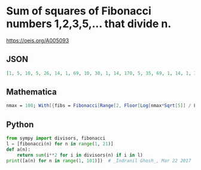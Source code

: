 # Sum of squares of Fibonacci numbers 1,2,3,5,\.\.\. that divide n\.
https://oeis.org/A005093
## JSON
```JSON
[1, 5, 10, 5, 26, 14, 1, 69, 10, 30, 1, 14, 170, 5, 35, 69, 1, 14, 1, 30, 451, 5, 1, 78, 26, 174, 10, 5, 1, 39, 1, 69, 10, 1161, 26, 14, 1, 5, 179, 94, 1, 455, 1, 5, 35, 5, 1, 78, 1, 30, 10, 174, 1, 14, 3051, 69, 10, 5, 1, 39]
```
## Mathematica
```Mathematica
nmax = 100; With[{fibs = Fibonacci[Range[2, Floor[Log[nmax*Sqrt[5]] / Log[GoldenRatio]] + 1]]}, Table[Total[Select[fibs, Divisible[n, #1] & ]^2], {n, 1, nmax}]] (* _Harvey P. Dale_, Apr 25 2011, fixed by _Vaclav Kotesovec_, Apr 29 2019 *)
```
## Python
```Python
from sympy import divisors, fibonacci
l = [fibonacci(n) for n in range(1, 21)]
def a(n):
    return sum(i**2 for i in divisors(n) if i in l)
print([a(n) for n in range(1, 101)])  # _Indranil Ghosh_, Mar 22 2017
```
